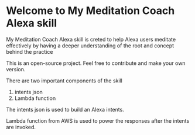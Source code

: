# Welcome to My Meditation Coach Alexa skill

My Meditation Coach Alexa skill is creted to help Alexa users meditate effectively by having a deeper understanding of the root and concept behind the practice

This is an open-source project. Feel free to contribute and make your own version.

There are two important components of the skill

1) intents json
2) Lambda function

The intents json is used to build an Alexa intents.

Lambda function from AWS is used to power the responses after the intents are invoked.
